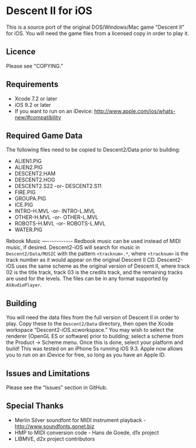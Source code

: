 Descent II for iOS
==================

This is a source port of the original DOS/Windows/Mac game "Descent II" for iOS. You will need the game files from a licensed copy in order to play it.

Licence
-------
Please see "COPYING."

Requirements
------------
- Xcode 7.2 or later
- iOS 9.2 or later
- If you want to run on an iDevice: http://www.apple.com/ios/whats-new/#compatibility

Required Game Data
------------------
The following files need to be copied to Descent2/Data prior to building:

- ALIEN1.PIG
- ALIEN2.PIG
- DESCENT2.HAM
- DESCENT2.HOG
- DESCENT2.S22 -or- DESCENT2.S11
- FIRE.PIG
- GROUPA.PIG
- ICE.PIG
- INTRO-H.MVL -or- INTRO-L.MVL
- OTHER-H.MVL -or- OTHER-L.MVL
- ROBOTS-H.MVL -or- ROBOTS-L.MVL
- WATER.PIG

Rebook Music
—-----------
Redbook music can be used instead of MIDI music, if desired. Descent2-iOS will search for music in `Descent2/Data/MUSIC` with the pattern `<tracknum>.*`, where `<tracknum>` is the track number as it would appear on the original Descent II CD. Descent2-iOS uses the same scheme as the original version of Descent II, where track 02 is the title track, track 03 is the credits track, and the remaining tracks are used for the levels. The files can be in any format supported by `AVAudioPlayer`.

Building
--------
You will need the data files from the full version of Descent II in order to play. Copy these to the `Descent2/Data` directory, then open the Xcode workspace “Descent2-iOS.xcworkspace.” You may wish to select the renderer (OpenGL ES or software) prior to building; select a scheme from the Product → Scheme menu. Once this is done, select your platform and build! This was tested on an iPhone 5s running iOS 9.3. Apple now allows you to run on an iDevice for free, so long as you have an Apple ID.

Issues and Limitations
----------------------
Please see the “Issues” section in GitHub.

Special Thanks
--------------
- Merlin Silver soundfont for MIDI instrument playback - http://www.soundfonts.gonet.biz
- HMP to MIDI conversion code - Hans de Goede, d1x project
- LIBMVE, d2x project contributors

